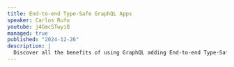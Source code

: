 ```yaml
---
title: End-to-end Type-Safe GraphQL Apps
speaker: Carlos Rufo
youtube: j4GmcSTwyiQ
managed: true
published: "2024-12-26"
description: |
  Discover all the benefits of using GraphQL adding End-to-end Type-Safety to your app with this live-coding talk. At the end of such, you’ll want to refactor your codebase in order to take all the advantages of TypeScript, GraphQL & React working together on a SpaceX demo 🚀
---
```

